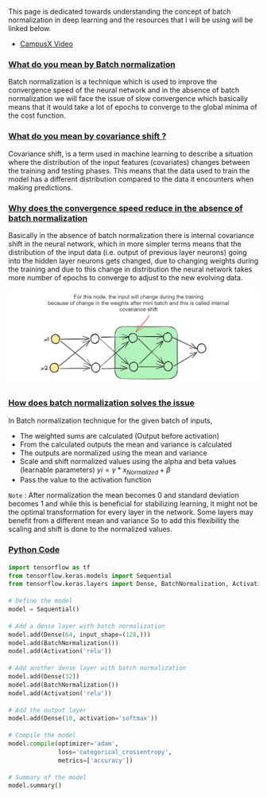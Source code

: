 This page is dedicated towards understanding the concept of batch normalization in deep learning and the resources that I will be using will be linked below.

- [CampusX Video](https://www.youtube.com/watch?v=2AscwXePInA)

### [What do you mean by Batch normalization](#)

Batch normalization is a technique which is used to improve the convergence speed of the neural network and in the absence of batch normalization we will face the issue of slow convergence which basically means that it would take a lot of epochs to converge to the global minima of the cost function.

### [What do you mean by covariance shift ? ](#)

Covariance shift, is a term used in machine learning to describe a situation where the distribution of the input features (covariates) changes between the training and testing phases. This means that the data used to train the model has a different distribution compared to the data it encounters when making predictions.

### [Why does the convergence speed reduce in the absence of batch normalization](#)

Basically in the absence of batch normalization there is internal covariance shift in the neural network, which in more simpler terms means that the distribution of the input data (i.e. output of previous layer neurons) going into the hidden layer neurons gets changed, due to changing weights during the training and due to this change in distribution the neural network takes more number of epochs to converge to adjust to the new evolving data.

![Batch Normalization.png](https://github.com/yuvraaj2002/AI-Notes/blob/master/Deep%20Learning/Images/Batch%20Normalization.png)


### [How does batch normalization solves the issue](#)

In Batch normalization technique for the given batch of inputs, 

- The weighted sums are calculated (Output before activation)
- From the calculated outputs the mean and variance is calculated
- The outputs are normalized using the mean and variance
- Scale and shift normalized values using the alpha and beta values (learnable parameters) $yi​=γ*x_{Normalized}+β$
- Pass the value to the activation function

`Note` : After normalization the mean becomes 0 and standard deviation becomes 1 and while this is beneficial for stabilizing learning, it might not be the optimal transformation for every layer in the network. Some layers may benefit from a different mean and variance So to add this flexibility the scaling and shift is done to the normalized values.


### [Python Code](#)

```python
import tensorflow as tf
from tensorflow.keras.models import Sequential
from tensorflow.keras.layers import Dense, BatchNormalization, Activation

# Define the model
model = Sequential()

# Add a dense layer with batch normalization
model.add(Dense(64, input_shape=(128,)))
model.add(BatchNormalization())
model.add(Activation('relu'))

# Add another dense layer with batch normalization
model.add(Dense(32))
model.add(BatchNormalization())
model.add(Activation('relu'))

# Add the output layer
model.add(Dense(10, activation='softmax'))

# Compile the model
model.compile(optimizer='adam', 
              loss='categorical_crossentropy', 
              metrics=['accuracy'])

# Summary of the model
model.summary()
```

